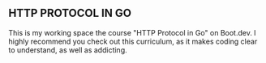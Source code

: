 **HTTP PROTOCOL IN GO**
-
This is my working space the course "HTTP Protocol in Go" on Boot.dev. I highly recommend you check out this curriculum, as it makes coding clear to understand, as well as addicting.